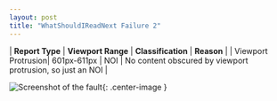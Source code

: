 ```yaml
---
layout: post
title: "WhatShouldIReadNext Failure 2"
---
```

| **Report Type** | **Viewport Range** | **Classification** | **Reason** |
| Viewport Protrusion| 601px-611px | NOI | No content obscured by viewport protrusion, so just an NOI | 

![Screenshot of the fault](../../../assets/images/WhatShouldIReadNext/fault2/viewportOverflowWidth606.png){: .center-image }